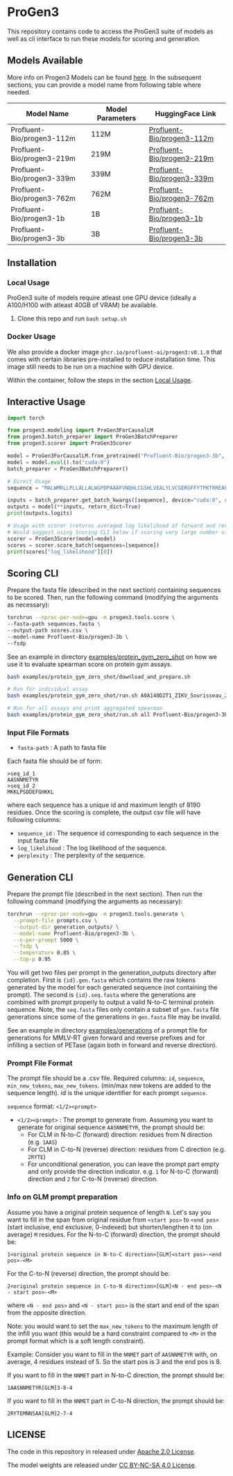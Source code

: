 # ProGen3

This repository contains code to access the ProGen3 suite of models as well as cli interface to run these models for scoring and generation.

## Models Available

More info on Progen3 Models can be found [here](https://profluent.bio/showcase/progen3). In the subsequent sections, you can provide a model name from following table where needed.

| Model Name                 | Model Parameters | HuggingFace Link                                                                |
| -------------------------- | ---------------- | ------------------------------------------------------------------------------- |
| Profluent-Bio/progen3-112m | 112M             | [Profluent-Bio/progen3-112m](https://huggingface.co/Profluent-Bio/progen3-112m) |
| Profluent-Bio/progen3-219m | 219M             | [Profluent-Bio/progen3-219m](https://huggingface.co/Profluent-Bio/progen3-219m) |
| Profluent-Bio/progen3-339m | 339M             | [Profluent-Bio/progen3-339m](https://huggingface.co/Profluent-Bio/progen3-339m) |
| Profluent-Bio/progen3-762m | 762M             | [Profluent-Bio/progen3-762m](https://huggingface.co/Profluent-Bio/progen3-762m) |
| Profluent-Bio/progen3-1b   | 1B               | [Profluent-Bio/progen3-1b](https://huggingface.co/Profluent-Bio/progen3-1b)     |
| Profluent-Bio/progen3-3b   | 3B               | [Profluent-Bio/progen3-3b](https://huggingface.co/Profluent-Bio/progen3-3b)     |

## Installation

### Local Usage

ProGen3 suite of models require atleast one GPU device (ideally a A100/H100 with atleast 40GB of VRAM) be available.

1. Clone this repo and run `bash setup.sh`

### Docker Usage

We also provide a docker image `ghcr.io/profluent-ai/progen3:v0.1.0` that comes with certain libraries pre-installed to reduce installation time. This image still needs to be run on a machine with GPU device.

Within the container, follow the steps in the section [Local Usage](#local-usage).

## Interactive Usage

```python
import torch

from progen3.modeling import ProGen3ForCausalLM
from progen3.batch_preparer import ProGen3BatchPreparer
from progen3.scorer import ProGen3Scorer

model = ProGen3ForCausalLM.from_pretrained("Profluent-Bio/progen3-3b", torch_dtype=torch.bfloat16)
model = model.eval().to("cuda:0")
batch_preparer = ProGen3BatchPreparer()

# Direct Usage
sequence = "MALWMRLLPLLALLALWGPDPAAAFVNQHLCGSHLVEALYLVCGERGFFYTPKTRREAEDLQVGQVELGGGPGAGSLQPLALEGSLQKRGIVEQCCTSICSLYQLENYCN"

inputs = batch_preparer.get_batch_kwargs([sequence], device="cuda:0", reverse=False)
outputs = model(**inputs, return_dict=True)
print(outputs.logits)

# Usage with scorer (returns averaged log likelihood of forward and reverse direction)
# Would suggest using Scoring CLI below if scoring very large number of sequences
scorer = ProGen3Scorer(model=model)
scores = scorer.score_batch(sequences=[sequence])
print(scores["log_likelihood"][0])
```

## Scoring CLI

Prepare the fasta file (described in the next section) containing sequences to be scored. Then, run the following command (modifying the arguments as necessary):

```bash
torchrun --nproc-per-node=gpu -m progen3.tools.score \
--fasta-path sequences.fasta \
--output-path scores.csv \
--model-name Profluent-Bio/progen3-3b \
--fsdp
```

See an example in directory [examples/protein_gym_zero_shot](examples/protein_gym_zero_shot) on how we use it to evaluate spearman score on protein gym assays.

```bash
bash examples/protein_gym_zero_shot/download_and_prepare.sh

# Run for individual assay
bash examples/protein_gym_zero_shot/run.sh A0A140D2T1_ZIKV_Sourisseau_2019 Profluent-Bio/progen3-3b

# Run for all assays and print aggregated spearman
bash examples/protein_gym_zero_shot/run.sh all Profluent-Bio/progen3-3b
```

### Input File Formats

- `fasta-path` : A path to fasta file

Each fasta file should be of form:

```
>seq_id_1
AASNNMETYR
>seq_id_2
MKKLPSDDEFGHKKL
```

where each sequence has a unique id and maximum length of 8190 residues. Once the scoring is complete, the output csv file will have following columns:

- `sequence_id` : The sequence id corresponding to each sequence in the input fasta file
- `log_likelihood` : The log likelihood of the sequence.
- `perplexity` : The perplexity of the sequence.

## Generation CLI

Prepare the prompt file (described in the next section). Then run the following command (modifying the arguments as necessary):

```bash
torchrun --nproc-per-node=gpu -m progen3.tools.generate \
  --prompt-file prompts.csv \
  --output-dir generation_outputs/ \
  --model-name Profluent-Bio/progen3-3b \
  --n-per-prompt 5000 \
  --fsdp \
  --temperature 0.85 \
  --top-p 0.95
```

You will get two files per prompt in the generation_outputs directory after completion. First is `{id}.gen.fasta` which contains the raw tokens generated by the model for each generated sequence (not containing the prompt). The second is `{id}.seq.fasta` where the generations are combined with prompt properly to output a valid N-to-C terminal protein sequence. Note, the `seq.fasta` files only contain a subset of `gen.fasta` file generations since some of the generations in `gen.fasta` file may be invalid.

See an example in directory [examples/generations](examples/generations) of a prompt file for generations for MMLV-RT given forward and reverse prefixes and for infilling a section of PETase (again both in forward and reverse direction).

### Prompt File Format

The prompt file should be a .csv file. Required columns: `id`, `sequence`, `min_new_tokens`, `max_new_tokens`. (min/max new tokens are added to the sequence length). id is the unique identifier for each prompt `sequence`.

`sequence` format: `<1/2><prompt>`

- `<1/2><prompt>` : The prompt to generate from. Assuming you want to generate for original sequence `AASNNMETYR`, the prompt should be:
  - For CLM in N-to-C (forward) direction: residues from N direction (e.g. `1AAS`)
  - For CLM in C-to-N (reverse) direction: residues from C direction (e.g. `2RYTE`)
  - For unconditional generation, you can leave the prompt part empty and only provide the direction indicator. e.g. `1` for N-to-C (forward) direction and `2` for C-to-N (reverse) direction.

### Info on GLM prompt preparation

Assume you have a original protein sequence of length `N`. Let's say you want to fill in the span from original residue from `<start pos>` to `<end pos>` (start inclusive, end exclusive, 0-indexed) but shorten/lengthen it to (on average) `M` residues. For the N-to-C (forward) direction, the prompt should be:

`1<original protein sequence in N-to-C direction>[GLM]<start pos>-<end pos>-<M>`

For the C-to-N (reverse) direction, the prompt should be:

`2<original protein sequence in C-to-N direction>[GLM]<N - end pos>-<N - start pos>-<M>`

where `<N - end pos>` and `<N - start pos>` is the start and end of the span from the opposite direction.

Note: you would want to set the `max_new_tokens` to the maximum length of the infill you want (this would be a hard constraint compared to `<M>` in the prompt format which is a soft length constraint).

Example:
Consider you want to fill in the `NNMET` part of `AASNNMETYR` with, on average, 4 residues instead of 5. So the start pos is 3 and the end pos is 8.

If you want to fill in the `NNMET` part in N-to-C direction, the prompt should be:

`1AASNNMETYR[GLM]3-8-4`

If you want to fill in the `NNMET` part in C-to-N direction, the prompt should be:

`2RYTEMNNSAA[GLM]2-7-4`

## LICENSE

The code in this repository in released under [Apache 2.0 License](LICENSE-CODE).

The model weights are released under [CC BY-NC-SA 4.0 License](https://creativecommons.org/licenses/by-nc-sa/4.0/legalcode.txt).

